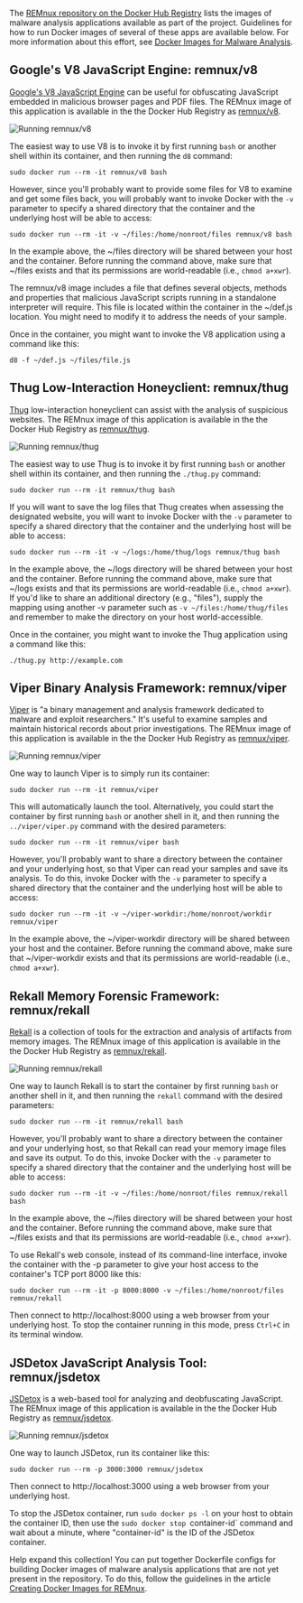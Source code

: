 The [REMnux repository on the Docker Hub Registry](https://registry.hub.docker.com/repos/remnux/) lists the images of malware analysis applications available as part of the project. Guidelines for how to run Docker images of several of these apps are available below. For more information about this effort, see [Docker Images for Malware Analysis](malware-analysis.md).

## Google's V8 JavaScript Engine: remnux/v8

[Google's V8 JavaScript Engine](https://code.google.com/p/v8) can be useful for obfuscating JavaScript embedded in malicious browser pages and PDF files. The REMnux image of this application is available in the the Docker Hub Registry as [remnux/v8](https://registry.hub.docker.com/u/remnux/v8/).

![Running remnux/v8](../remnux-docker-v8.gif)

The easiest way to use V8 is to invoke it by first running `bash` or another shell within its container, and then running the `d8` command:

    sudo docker run --rm -it remnux/v8 bash

However, since you'll probably want to provide some files for V8 to examine and get some files back, you will probably want to invoke Docker with the `-v` parameter to specify a shared directory that the container and the underlying host will be able to access:

    sudo docker run --rm -it -v ~/files:/home/nonroot/files remnux/v8 bash

In the example above, the ~/files directory will be shared between your host and the container. Before running the command above, make sure that ~/files exists and that its permissions are world-readable (i.e., `chmod a+xwr`).

The remnux/v8 image includes a file that defines several objects, methods and properties that malicious JavaScript scripts running in a standalone interpreter will require. This file is located within the container in the ~/def.js location. You might need to modify it to address the needs of your sample.

Once in the container, you might want to invoke the V8 application using a command like this:

    d8 -f ~/def.js ~/files/file.js

## Thug Low-Interaction Honeyclient: remnux/thug

[Thug](https://github.com/buffer/thug) low-interaction honeyclient can assist with the analysis of suspicious websites. The REMnux image of this application is available in the the Docker Hub Registry as [remnux/thug](https://registry.hub.docker.com/u/remnux/thug/).

![Running remnux/thug](../remnux-docker-thug.gif)

The easiest way to use Thug is to invoke it by first running `bash` or another shell within its container, and then running the `./thug.py` command:

    sudo docker run --rm -it remnux/thug bash

If you will want to save the log files that Thug creates when assessing the designated website, you will want to invoke Docker with the `-v` parameter to specify a shared directory that the container and the underlying host will be able to access:

    sudo docker run --rm -it -v ~/logs:/home/thug/logs remnux/thug bash

In the example above, the ~/logs directory will be shared between your host and the container. Before running the command above, make sure that ~/logs exists and that its permissions are world-readable (i.e., `chmod a+xwr`). If you'd like to share an additional directory (e.g., "files"), supply the mapping using another -v parameter such as `-v ~/files:/home/thug/files` and remember to make the directory on your host world-accessible.

Once in the container, you might want to invoke the Thug application using a command like this:

    ./thug.py http://example.com

## Viper Binary Analysis Framework: remnux/viper

[Viper](http://viper.li/) is "a binary management and analysis framework dedicated to malware and exploit researchers." It's useful to examine samples and maintain historical records about prior investigations. The REMnux image of this application is available in the the Docker Hub Registry as [remnux/viper](https://registry.hub.docker.com/u/remnux/viper/).

![Running remnux/viper](../remnux-docker-viper.gif)

One way to launch Viper is to simply run its container:

    sudo docker run --rm -it remnux/viper

This will automatically launch the tool. Alternatively, you could start the container by first running `bash` or another shell in it, and then running the `../viper/viper.py` command with the desired parameters:

    sudo docker run --rm -it remnux/viper bash

However, you'll probably want to share a directory between the container and your underlying host, so that Viper can read your samples and save its analysis. To do this, invoke Docker with the `-v` parameter to specify a shared directory that the container and the underlying host will be able to access:

    sudo docker run --rm -it -v ~/viper-workdir:/home/nonroot/workdir remnux/viper

In the example above, the ~/viper-workdir directory will be shared between your host and the container. Before running the command above, make sure that ~/viper-workdir exists and that its permissions are world-readable (i.e., `chmod a+xwr`).

## Rekall Memory Forensic Framework: remnux/rekall

[Rekall](http://www.rekall-forensic.com/) is a collection of tools for the extraction and analysis of artifacts from memory images. The REMnux image of this application is available in the the Docker Hub Registry as [remnux/rekall](https://registry.hub.docker.com/u/remnux/rekall/).

![Running remnux/rekall](../remnux-docker-rekall.gif)

One way to launch Rekall is to start the container by first running `bash` or another shell in it, and then running the `rekall` command with the desired parameters:

    sudo docker run --rm -it remnux/rekall bash

However, you'll probably want to share a directory between the container and your underlying host, so that Rekall can read your memory image files and save its output. To do this, invoke Docker with the `-v` parameter to specify a shared directory that the container and the underlying host will be able to access:

    sudo docker run --rm -it -v ~/files:/home/nonroot/files remnux/rekall bash

In the example above, the ~/files directory will be shared between your host and the container. Before running the command above, make sure that ~/files exists and that its permissions are world-readable (i.e., `chmod a+xwr`).

To use Rekall's web console, instead of its command-line interface, invoke the container with the -p parameter to give your host access to the container's TCP port 8000 like this:

    sudo docker run --rm -it -p 8000:8000 -v ~/files:/home/nonroot/files remnux/rekall

Then connect to http://localhost:8000 using a web browser from your underlying host. To stop the container running in this mode, press `Ctrl+C` in its terminal window.

## JSDetox JavaScript Analysis Tool: remnux/jsdetox

[JSDetox](http://www.relentless-coding.com/projects/jsdetox) is a web-based tool for analyzing and deobfuscating JavaScript. The REMnux image of this application is available in the the Docker Hub Registry as [remnux/jsdetox](https://registry.hub.docker.com/u/remnux/jsdetox/).

![Running remnux/jsdetox](../remnux-docker-jsdetox.gif)

One way to launch JSDetox, run its container like this:

    sudo docker run --rm -p 3000:3000 remnux/jsdetox

Then connect to http://localhost:3000 using a web browser from your underlying host.

To stop the JSDetox container, run `sudo docker ps -l` on your host to obtain the container ID, then use the `sudo docker stop `container-id` command and wait about a minute, where "container-id" is the ID of the JSDetox container.

Help expand this collection! You can put together Dockerfile configs for building Docker images of malware analysis applications that are not yet present in the repository. To do this, follow the guidelines in the article [Creating Docker Images for REMnux](create-docker-images.md).
